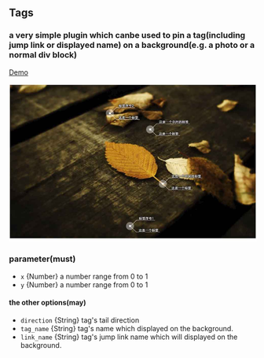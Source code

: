 ## Tags
### a very simple plugin which canbe used to pin a tag(including jump link or displayed name) on a background(e.g. a photo or a normal div block)
<a href="http://dejun-github-tag.oss-cn-qingdao.aliyuncs.com/">Demo</a>

<img src="./img/snap.jpg"/>


### parameter(must)

* `x` {Number} a number range from 0 to 1
* `y` {Number} a number range from 0 to 1


#### the other options(may)

* `direction` {String} tag's tail direction
* `tag_name` {String} tag's name which displayed on the background.
* `link_name` {String} tag's jump link name which will displayed on the background.








